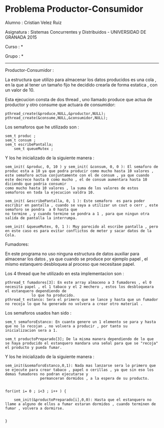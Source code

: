 # Problema Productor-Consumidor

Alumno : Cristian Velez Ruiz 

Asignatura : Sistemas Concurrentes y Distribuidos - UNIVERSIDAD DE GRANADA 2015

Curso : *

Grupo : *

_____________________________________________________________________________________________________________

Productor-Consumidor : 

La estructura que utilizo para almacenar los datos producidos es una cola , en la que al tener un tamaño fijo he decidido crearla de forma estatica , con
un valor de 10.

Esta ejecucion consta de dos thread , uno llamado produce que actua de productor y otro consume que actuara de consumidor:

	pthread_create(&produce,NULL,&productor,NULL);
	pthread_create(&consume,NULL,&consumidor,NULL);

Los semaforos que he utilizado son : 
	
	sem_t produc ;
	sem_t consum ; 
	sem_t escribePantalla;
        sem_t queueMutex ;

Y los he inicializado de la siguiente manera : 

	sem_init( &produc, 0, 10 ) y sem_init( &consum, 0, 0 ): El semaforo de produc esta a 10 ya que podra producir como mucho hasta 10 valores , 
	este semaforo actua conjuntamente con el de consum , ya que cuando este decrece hasta 0 como mucho , el de consum aumentara hasta 10 diciendo que podria consumir 
	como mucho hasta 10 valores , la suma de los valores de estos semaforos en toda la ejecucion valdra 10.

	sem_init( &escribePantalla, 0, 1 ): Este semaforo  es para poder escribir en pantalla , cuando se vaya a utilizar un cout o cerr , este semaforo se pondra  a 0 hasta que 
	no termine , y cuando termine se pondra a 1 , para que ningun otra salida de pantalla la interrumpa.

	sem_init( &queueMutex, 0, 1 ): Muy parecido al escribe pantalla , pero en este caso es para evitar conflictos de meter y sacar datos de la Cola.

	

Fumadores: 

En este programa no uso ninguna estructura de datos auxiliar para almacenar los datos , ya que cuando se produce por ejemplo papel , el mismo estanquero desbloquea al proceso que 
necesitase papel.

Los 4 thread que he utilizado en esta implementacion son :
 
	pthread_t fumadores[3]: En este array almaceno a 3 fumadores , el 0 necesita papel , el 1 tabaco y el 2 mechero , estos los desbloqueara el estanquero dependiendo de 
				lo que ha producido.
	pthread_t estanco: Sera el primero que se lance y hasta que un fumador no recoja lo que ha generado no volvera a crear otro material .

Los semaforos usados han sido : 

	sem_t semaforoEstanco: En cuanto genere un 1 elemento se para y hasta que no lo recojan , no volvera a producir , por tanto su inicializacion sera a 1.

	sem_t productoPreparado[3]; De la misma manera dependiendo de lo que se haya producido el estanquero mandara una señal para que se "recoja" el producto y pueda fumar.


Y los he inicializado de la siguiente manera : 

	sem_init(&semaforoEstanco,0,1): Nada mas lanzarse sera lo primero que se ejecute para crear tabaco , papel o cerillas , ya que sin eso los demas fumadores no podran ejecutarse y 
					permanceran dormidos , a la espera de su producto.


	for(int i= 0 ; i<3 ; i++ ) {

		sem_init(&productoPreparado[i],0,0): Hasta que el estanquero no llame a alguno de ellos a fumar estaran dormidos , cuando terminen de fumar , volvera a dormirse.
			

	}
